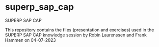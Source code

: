 # superp_sap_cap
SUPERP SAP CAP

This repository contains the files (presentation and exercises) used in the SUPERP SAP CAP knowledge session 
by Robin Laurenssen and Frank Hammen on 04-07-2023

